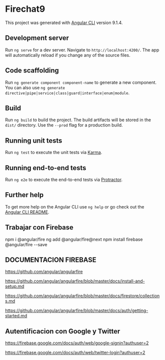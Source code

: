 # Firechat9

This project was generated with [Angular CLI](https://github.com/angular/angular-cli) version 9.1.4.

## Development server

Run `ng serve` for a dev server. Navigate to `http://localhost:4200/`. The app will automatically reload if you change any of the source files.

## Code scaffolding

Run `ng generate component component-name` to generate a new component. You can also use `ng generate directive|pipe|service|class|guard|interface|enum|module`.

## Build

Run `ng build` to build the project. The build artifacts will be stored in the `dist/` directory. Use the `--prod` flag for a production build.

## Running unit tests

Run `ng test` to execute the unit tests via [Karma](https://karma-runner.github.io).

## Running end-to-end tests

Run `ng e2e` to execute the end-to-end tests via [Protractor](http://www.protractortest.org/).

## Further help

To get more help on the Angular CLI use `ng help` or go check out the [Angular CLI README](https://github.com/angular/angular-cli/blob/master/README.md).



## Trabajar con Firebase 
npm i @angular/fire
ng add @angular/fire@next
npm install firebase @angular/fire --save

## DOCUMENTACION FIREBASE 
https://github.com/angular/angularfire

https://github.com/angular/angularfire/blob/master/docs/install-and-setup.md

https://github.com/angular/angularfire/blob/master/docs/firestore/collections.md

https://github.com/angular/angularfire/blob/master/docs/auth/getting-started.md


## Autentificacion con Google y Twitter
https://firebase.google.com/docs/auth/web/google-signin?authuser=2

https://firebase.google.com/docs/auth/web/twitter-login?authuser=2